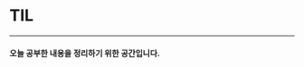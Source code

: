 TIL
====================================================================
* * *
#### 오늘 공부한 내용을 정리하기 위한 공간입니다.
